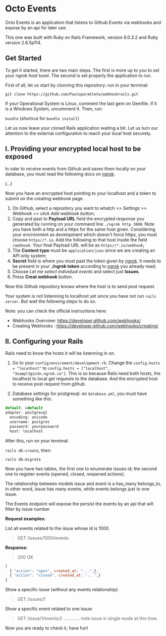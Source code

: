 # Octo Events

Octo Events is an application that listens to Github Events via webhooks and expose by an api for later use.

This one was built with Ruby on Rails Framework, version 6.0.3.2 and Ruby version 2.6.5p114.

## Get Started

To get it started, there are two main steps. The first is more up to you to set your ngrok host tunel. The second is set properly the application to run.

First of all, let us start by clonning this repository: run in your terminal:

`git clone https://github.com/Pauloparakleto/webhookrails.git`

If your Operational System is Linux, comment the last gem on Gemfile. If it is a Windows System, uncomment it. Then, run:

`bundle` (shortcut for `bundle install`)

Let us now leave your cloned Rails application waiting a bit. Let us turn our attention to the external configuration to reach your local host securely.

## I. Providing your encrypted local host to be exposed

In oder to receive events from Github and saves them locally on your database, you must read the following docs on [ngrok](https://ngrok.com/).

(...)

Now you have an encrypted host pointing to your localhost and a token to submit on the creating webhook page.

1. On Github, select a repository you want to whatch *>> Settings >> Webhook >> click Add webhook button*;
2. Copy and past to **Payload URL** field the encrypted response you generated by running on your command line `./ngrok http 3000`. Note you have both a http and a https for the same host given. Considering your environment as development which doesn't force https, you must choose `https//*.io`. Add the following to that host inside the field `/webhook`. Your final Payload URL will be as `https//*.io/webhook`;
3. The **Content type** must be `application/json` since we are creating an API only system;
4. **Secret** field is where you must past the token given by [ngrok](https://ngrok.com/). It needs to be present in your **./ngrok token** according to [ngrok](https://ngrok.com/) you already read;
5. Choose *Let me select individual events* and select just **Issues**.
6. Press **Creat webhook** button.

Now this Github repository knows where the host is to send post request.

Your system is not listenning to localhost yet since you have not run `rails server`. But wait the following steps to do so.

Note: you can check the official instructions here:
* Webhooks Overview: https://developer.github.com/webhooks/ 
* Creating Webhooks : https://developer.github.com/webhooks/creating/


## II. Configuring your Rails

Rails need to know the hosts it will be listenning in on.

1. Go to your `config/enviroment/development.rb`. Change the `config.hosts = "localhost"` to `config.hosts = ["localhost", "3xampl3g1v3n.ngrok.io"]`. This is so because Rails need both hosts, the localhost to local get requests to the database. And the encrypted host to receive post request from github.

2. Database settings for postgresql: on `database.yml`, you must have something like this:



```javascript
default: &default
adapter: postgresql
  encoding: unicode
  username: postgres
  password: yourpassword
  host: localhost
```
  
  After this, run on your terminal:

  `rails db:create`, then:

  `rails db:migrate`

  Now you have two tables, the first one to enumerate issues id; the second one to register events (opened, closed, reopened actions).

  The relationship between models issue and event is a has_many belongs_to, in other word, issue has many events, while events belongs just to one issue.



The Events endpoint will expose the persist the events by an api that will filter by issue number

**Request examples:**

List all events related to the issue whose id is 1000.
> GET /issues/1000/events

**Response:**

> 200 OK
```javascript
[ 
  { "action": "open", created_at: "...",}, 
  { "action": "closed", created_at: "...",} 
]
```

Show a specific issue (without any events relationship):
> GET /issues/1

Show a specific event related to one issue:

> GET /issue/1/events/2 ............. note issue in single mode at this time.

Now you are ready to check it, have fun!